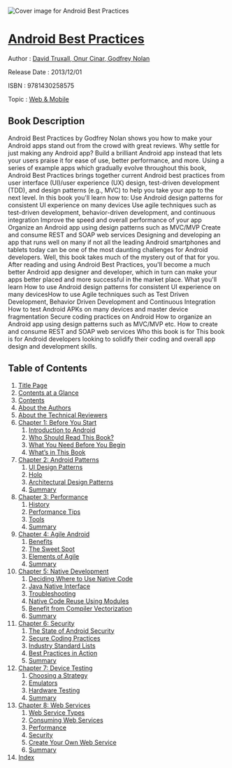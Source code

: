 ![Cover image for Android Best Practices](https://imgdetail.ebookreading.net/cover/cover/web_mobile/EB9781430258575.jpg)

[Android Best Practices](https://ebookreading.net/view/book/Android+Best+Practices-EB9781430258575_1.html "Android Best Practices")
====================================================================================================================

Author : [David Truxall](https://ebookreading.net/search/author/David+Truxall),[ Onur Cinar](https://ebookreading.net/search/author/+Onur+Cinar),[ Godfrey Nolan](https://ebookreading.net/search/author/+Godfrey+Nolan)

Release Date : 2013/12/01

ISBN : 9781430258575

Topic : [Web & Mobile](https://ebookreading.net/search/category/web-mobile)

Book Description
-----------------

Android Best Practices by Godfrey Nolan shows you how to make your Android apps stand out from the crowd with great reviews. Why settle for just making any Android app? Build a brilliant Android app instead that lets your users praise it for ease of use, better performance, and more.
Using a series of example apps which gradually evolve throughout this book, Android Best Practices brings together current Android best practices from user interface (UI)/user experience (UX) design, test-driven development (TDD), and design patterns (e.g., MVC) to help you take your app to the next level.
In this book you'll learn how to:
Use Android design patterns for consistent UI experience on many devices
Use agile techniques such as test-driven development, behavior-driven development, and continuous integration
Improve the speed and overall performance of your app
Organize an Android app using design patterns such as MVC/MVP
Create and consume REST and SOAP web services
Designing and developing an app that runs well on many if not all the leading Android smartphones and tablets today can be one of the most daunting challenges for Android developers. Well, this book takes much of the mystery out of that for you.
After reading and using Android Best Practices, you'll become a much better Android app designer and developer, which in turn can make your apps better placed and more successful in the market place.
What you'll learn
How to use Android design patterns for consistent UI experience on many devicesHow to use Agile techniques such as Test Driven Development, Behavior Driven Development and Continuous Integration
How to test Android APKs on many devices and master device fragmentation
Secure coding practices on Android
How to organize an Android app using design patterns such as MVC/MVP etc.
How to create and consume REST and SOAP web services
Who this book is for
This book is for Android developers looking to solidify their coding and overall app design and development skills.
              
Table of Contents
-----------------

1. [Title Page](https://ebookreading.net/view/book/Android+Best+Practices-EB9781430258575_2.html)
1. [Contents at a Glance](https://ebookreading.net/view/book/Android+Best+Practices-EB9781430258575_4.html)
1. [Contents](https://ebookreading.net/view/book/Android+Best+Practices-EB9781430258575_5.html)
1. [About the Authors](https://ebookreading.net/view/book/Android+Best+Practices-EB9781430258575_6.html)
1. [About the Technical Reviewers](https://ebookreading.net/view/book/Android+Best+Practices-EB9781430258575_7.html)
1. [Chapter 1: Before You Start](https://ebookreading.net/view/book/Android+Best+Practices-EB9781430258575_8.html)
    1. [Introduction to Android](https://ebookreading.net/view/book/Android+Best+Practices-EB9781430258575_8.html#Sec1)
    1. [Who Should Read This Book?](https://ebookreading.net/view/book/Android+Best+Practices-EB9781430258575_8.html#Sec2)
    1. [What You Need Before You Begin](https://ebookreading.net/view/book/Android+Best+Practices-EB9781430258575_8.html#Sec3)
    1. [What’s in This Book](https://ebookreading.net/view/book/Android+Best+Practices-EB9781430258575_8.html#Sec8)
1. [Chapter 2: Android Patterns](https://ebookreading.net/view/book/Android+Best+Practices-EB9781430258575_9.html)
    1. [UI Design Patterns](https://ebookreading.net/view/book/Android+Best+Practices-EB9781430258575_9.html#Sec1)
    1. [Holo](https://ebookreading.net/view/book/Android+Best+Practices-EB9781430258575_9.html#Sec2)
    1. [Architectural Design Patterns](https://ebookreading.net/view/book/Android+Best+Practices-EB9781430258575_9.html#Sec6)
    1. [Summary](https://ebookreading.net/view/book/Android+Best+Practices-EB9781430258575_9.html#Sec21)
1. [Chapter 3: Performance](https://ebookreading.net/view/book/Android+Best+Practices-EB9781430258575_10.html)
    1. [History](https://ebookreading.net/view/book/Android+Best+Practices-EB9781430258575_10.html#Sec1)
    1. [Performance Tips](https://ebookreading.net/view/book/Android+Best+Practices-EB9781430258575_10.html#Sec2)
    1. [Tools](https://ebookreading.net/view/book/Android+Best+Practices-EB9781430258575_10.html#Sec8)
    1. [Summary](https://ebookreading.net/view/book/Android+Best+Practices-EB9781430258575_10.html#Sec23)
1. [Chapter 4: Agile Android](https://ebookreading.net/view/book/Android+Best+Practices-EB9781430258575_11.html)
    1. [Benefits](https://ebookreading.net/view/book/Android+Best+Practices-EB9781430258575_11.html#Sec1)
    1. [The Sweet Spot](https://ebookreading.net/view/book/Android+Best+Practices-EB9781430258575_11.html#Sec4)
    1. [Elements of Agile](https://ebookreading.net/view/book/Android+Best+Practices-EB9781430258575_11.html#Sec5)
    1. [Summary](https://ebookreading.net/view/book/Android+Best+Practices-EB9781430258575_11.html#Sec12)
1. [Chapter 5: Native Development](https://ebookreading.net/view/book/Android+Best+Practices-EB9781430258575_12.html)
    1. [Deciding Where to Use Native Code](https://ebookreading.net/view/book/Android+Best+Practices-EB9781430258575_12.html#Sec1)
    1. [Java Native Interface](https://ebookreading.net/view/book/Android+Best+Practices-EB9781430258575_12.html#Sec4)
    1. [Troubleshooting](https://ebookreading.net/view/book/Android+Best+Practices-EB9781430258575_12.html#Sec26)
    1. [Native Code Reuse Using Modules](https://ebookreading.net/view/book/Android+Best+Practices-EB9781430258575_12.html#Sec31)
    1. [Benefit from Compiler Vectorization](https://ebookreading.net/view/book/Android+Best+Practices-EB9781430258575_12.html#Sec32)
    1. [Summary](https://ebookreading.net/view/book/Android+Best+Practices-EB9781430258575_12.html#Sec33)
1. [Chapter 6: Security](https://ebookreading.net/view/book/Android+Best+Practices-EB9781430258575_13.html)
    1. [The State of Android Security](https://ebookreading.net/view/book/Android+Best+Practices-EB9781430258575_13.html#Sec1)
    1. [Secure Coding Practices](https://ebookreading.net/view/book/Android+Best+Practices-EB9781430258575_13.html#Sec2)
    1. [Industry Standard Lists](https://ebookreading.net/view/book/Android+Best+Practices-EB9781430258575_13.html#Sec3)
    1. [Best Practices in Action](https://ebookreading.net/view/book/Android+Best+Practices-EB9781430258575_13.html#Sec10)
    1. [Summary](https://ebookreading.net/view/book/Android+Best+Practices-EB9781430258575_13.html#Sec15)
1. [Chapter 7: Device Testing](https://ebookreading.net/view/book/Android+Best+Practices-EB9781430258575_14.html)
    1. [Choosing a Strategy](https://ebookreading.net/view/book/Android+Best+Practices-EB9781430258575_14.html#Sec1)
    1. [Emulators](https://ebookreading.net/view/book/Android+Best+Practices-EB9781430258575_14.html#Sec2)
    1. [Hardware Testing](https://ebookreading.net/view/book/Android+Best+Practices-EB9781430258575_14.html#Sec7)
    1. [Summary](https://ebookreading.net/view/book/Android+Best+Practices-EB9781430258575_14.html#Sec11)
1. [Chapter 8: Web Services](https://ebookreading.net/view/book/Android+Best+Practices-EB9781430258575_15.html)
    1. [Web Service Types](https://ebookreading.net/view/book/Android+Best+Practices-EB9781430258575_15.html#Sec1)
    1. [Consuming Web Services](https://ebookreading.net/view/book/Android+Best+Practices-EB9781430258575_15.html#Sec4)
    1. [Performance](https://ebookreading.net/view/book/Android+Best+Practices-EB9781430258575_15.html#Sec8)
    1. [Security](https://ebookreading.net/view/book/Android+Best+Practices-EB9781430258575_15.html#Sec14)
    1. [Create Your Own Web Service](https://ebookreading.net/view/book/Android+Best+Practices-EB9781430258575_15.html#Sec22)
    1. [Summary](https://ebookreading.net/view/book/Android+Best+Practices-EB9781430258575_15.html#Sec33)
1. [Index](https://ebookreading.net/view/book/Android+Best+Practices-EB9781430258575_16.html)
